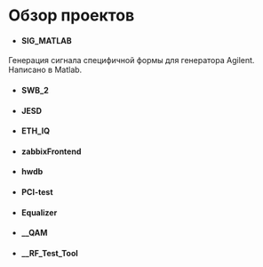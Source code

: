 # Обзор проектов

- #### SIG_MATLAB

Генерация сигнала специфичной формы для генератора Agilent. Написано в Matlab. 

- #### SWB_2 

- #### JESD

- #### ETH_IQ

- #### zabbixFrontend

- #### hwdb

- #### PCI-test

- #### Equalizer

- #### __QAM

- #### __RF_Test_Tool